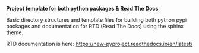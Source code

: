 **Project template for both python packages & Read The Docs**

Basic directory structures and template files for building both python pypi\
packages and documentation for RTD (Read The Docs) using the sphinx theme.

RTD documentation is here: https://new-pyproject.readthedocs.io/en/latest/



